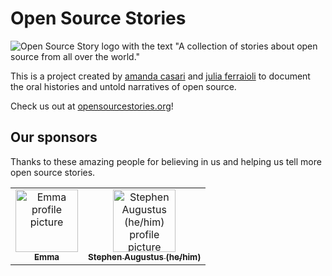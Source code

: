 # Open Source Stories

![Open Source Story logo with the text "A collection of stories about open source from all over the world."](https://user-images.githubusercontent.com/281597/155907119-515ad902-b0fb-49e0-9f15-e59f3d795cf8.png)

This is a project created by [amanda casari](https://twitter.com/amcasari) and [julia ferraioli](https://twitter.com/juliaferraioli) to document the oral histories and untold narratives of open source.

Check us out at [opensourcestories.org](https://opensourcestories.org)!

## Our sponsors

Thanks to these amazing people for believing in us and helping us tell more open source stories.

<!-- ALL-CONTRIBUTORS-LIST:START - Do not remove or modify this section -->
<!-- prettier-ignore-start -->
<!-- markdownlint-disable -->
<table>
  <tr>
    <td align="center"><a href="https://github.com/emmairwin"><img src="https://avatars.githubusercontent.com/u/60618?v=4" width="100px;" alt="Emma profile picture"/><br /><sub><b>Emma</b></sub></a></td>
    <td align="center"><a href="https://whois.auggie.dev/"><img src="https://avatars.githubusercontent.com/u/567897?v=4" width="100px;" alt="Stephen Augustus (he/him) profile picture"/><br /><sub><b>Stephen Augustus (he/him)</b></sub></a></td>
  </tr>
</table>

<!-- markdownlint-restore -->
<!-- prettier-ignore-end -->

<!-- ALL-CONTRIBUTORS-LIST:END -->
